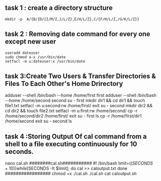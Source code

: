 ## task 1  : create a directory structure
```
mkdir -p  A/{B/{D/{I/M/Z,J/L/Z},E/H/L/Z},C/{F/H/L/Z,/G/K/L/Z}}

```
## task 2 : Removing date command for every one except new user
```
useradd dateuser
sudo chmod a-x /usr/bin/date
setfacl -m u:dateuser:x /usr/bin/date
```
## task 3:Create Two Users & Transfer Directories & Files To Each Other's Home Drirectory
adduser --shell /bin/bash --home /home/first first
adduser --shell /bin/bash --home /home/second second
su - first
mkdir dir1 && cd dir1 && touch file1.txt
setfacl -m u:second:rw /home/first/
exit
su - second
mkdir dir2 && cd dir2 && touch file2.txt
setfacl -m u:first:rw /home/second/
cp -r /home/second/dir2 /home/first/
exit
su - first
ls 
cp -r /home/first/dir1 /home/second
exit
su - second
ls
## task 4 :Storing Output Of cal command from a shell to a file executing continuously for 10 seconds.
nano cal.sh
########cal.sh###########
#! /bin/bash
limit=$((SECONDS+10))
while [$SECONDS -It $limit];
do
   cal >> caloutput.txt
done
#################
chmod +x ./cal.sh
./cal.sh
cat caloutput.sh

